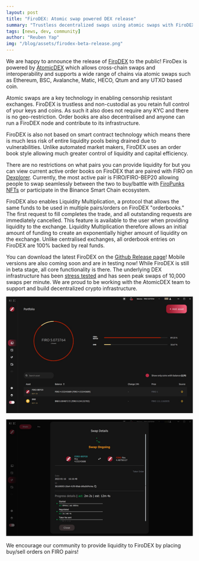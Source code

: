 ```yaml
---
layout: post
title: "FiroDEX: Atomic swap powered DEX release"
summary: "Trustless decentralized swaps using atomic swaps with FiroDEX!"
tags: [news, dev, community]
author: "Reuben Yap"
img: "/blog/assets/firodex-beta-release.png"
---
```

We are happy to announce the release of [FiroDEX](https://github.com/firoorg/FiroDEX-Desktop/releases) to the public! FiroDex is powered by [AtomicDEX](https://atomicdex.io/) which allows cross-chain swaps and interoperability and supports a wide range of chains via atomic swaps such as Ethereum, BSC, Avalanche, Matic, HECO, Qtum and any UTXO based coin.  

Atomic swaps are a key technology in enabling censorship resistant exchanges. FiroDEX is trustless and non-custodial as you retain full control of your keys and coins. As such it also does not require any KYC and there is no geo-restriction. Order books are also decentralised and anyone can run a FiroDEX node and contribute to its infrastructure.  

FiroDEX is also not based on smart contract technology which means there is much less risk of entire liquidity pools being drained due to vulnerabilities. Unlike automated market makers, FiroDEX uses an order book style allowing much greater control of liquidity and capital efficiency.  

There are no restrictions on what pairs you can provide liquidity for but you can view current active order books on FiroDEX that are paired with FIRO on [Dexplorer](https://dexplorer.io/coin/FIRO). Currently, the most active pair is FIRO/FIRO-BEP20 allowing people to swap seamlessly between the two to buy/battle with [FiroPunks NFTs](https://firopunks.com/) or participate in the Binance Smart Chain ecosystem.  

FiroDEX also enables Liquidity Multiplication, a protocol that allows the same funds to be used in multiple pairs/orders on FiroDEX "orderbooks." The first request to fill completes the trade, and all outstanding requests are immediately cancelled. This feature is available to the user when providing liquidity to the exchange. Liquidity Multiplication therefore allows an initial amount of funding to create an exponentially higher amount of liquidity on the exchange. Unlike centralised exchanges, all orderbook entries on FiroDEX are 100% backed by real funds.  

You can download the latest FiroDEX on the [Github Release page](https://github.com/firoorg/FiroDEX-Desktop/releases)! Mobile versions are also coming soon and are in testing now! While FiroDEX is still in beta stage, all core functionality is there. The underlying DEX infrastructure has been [stress tested](https://komodoplatform.com/en/blog/atomicdex-stress-test-initial-results/) and has seen peak swaps of 10,000 swaps per minute. We are proud to be working with the AtomicDEX team to support and build decentralized crypto infrastructure.  

![](/blog/assets/firodexa.png)  

![](/blog/assets/firodexb.png)

We encourage our community to provide liquidity to FiroDEX by placing buy/sell orders on FIRO pairs!  
